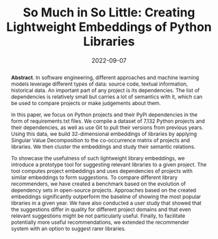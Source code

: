 ---
title: "So Much in So Little: Creating Lightweight Embeddings of Python Libraries"
authors: '<i>Yaroslav Golubev, Egor Bogomolov, Egor Bulychev, and Timofey Bryksin</i>'
status: "preprint"
collection: publications
permalink: /publications/2022-09-07-library-embeddings
date: 2022-09-07
venue: "<b>arXiv</b>"
pdf: 'https://arxiv.org/pdf/2209.03507.pdf'
data: 'https://github.com/JetBrains-Research/similar-python-dependencies'
counter_id: 'P3'
abstract: "<p><b>Abstract</b>. In software engineering, different approaches and machine learning models leverage different types of data: source code, textual information, historical data. An important part of any project is its dependencies. The list of dependencies is relatively small but carries a lot of semantics with it, which can be used to compare projects or make judgements about them.</p><p>In this paper, we focus on Python projects and their PyPi dependencies in the form of requirements.txt files. We compile a dataset of 7,132 Python projects and their dependencies, as well as use Git to pull their versions from previous years. Using this data, we build 32-dimensional embeddings of libraries by applying Singular Value Decomposition to the co-occurrence matrix of projects and libraries. We then cluster the embeddings and study their semantic relations.</p><p>To showcase the usefulness of such lightweight library embeddings, we introduce a prototype tool for suggesting relevant libraries to a given project. The tool computes project embeddings and uses dependencies of projects with similar embeddings to form suggestions. To compare different library recommenders, we have created a benchmark based on the evolution of dependency sets in open-source projects. Approaches based on the created embeddings significantly outperform the baseline of showing the most popular libraries in a given year. We have also conducted a user study that showed that the suggestions differ in quality for different project domains and that even relevant suggestions might be not particularly useful. Finally, to facilitate potentially more useful recommendations, we extended the recommender system with an option to suggest rarer libraries.</p>"
---